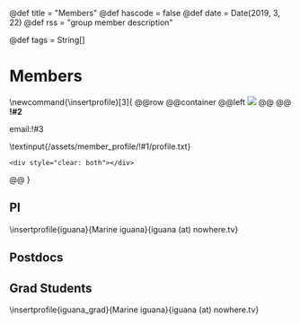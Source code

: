 @def title = "Members"
@def hascode = false
@def date = Date(2019, 3, 22)
@def rss = "group member description"

@def tags = String[]

# Members
\newcommand{\insertprofile}[3]{
@@row
@@container
@@left ![](/assets/member_profile/!#1/picture.jpg) @@
@@
**!#2**

email:!#3

\textinput{/assets/member_profile/!#1/profile.txt}
~~~
<div style="clear: both"></div>
~~~
@@
}

## PI
\insertprofile{iguana}{Marine iguana}{iguana (at) nowhere.tv}

## Postdocs

## Grad Students
\insertprofile{iguana_grad}{Marine iguana}{iguana (at) nowhere.tv}
